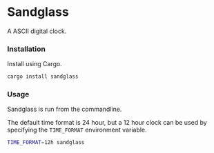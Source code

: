 # Sandglass
A ASCII digital clock.

### Installation
Install using Cargo.
```sh
cargo install sandglass
```

### Usage
Sandglass is run from the commandline.

The default time format is 24 hour, but a 12 hour clock can be used by specifying the `TIME_FORMAT` environment variable.
```sh
TIME_FORMAT=12h sandglass
```
